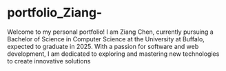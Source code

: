 # portfolio_Ziang-
Welcome to my personal portfolio! I am Ziang Chen, currently pursuing a Bachelor of Science in Computer Science at the University at Buffalo, expected to graduate in 2025. With a passion for software and web development, I am dedicated to exploring and mastering new technologies to create innovative solutions
